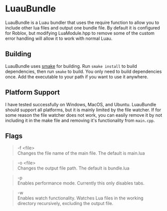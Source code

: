 # LuauBundle
LuauBundle is a Luau bundler that uses the require function to allow you to include other lua files and output one bundle file. By default it is configured for Roblox, but modifying LuaModule.hpp to remove some of the custom error handling will allow it to work with normal Luau.

## Building
LuauBundle uses [smake](https://github.com/Syntad/smake) for building. Run `smake install` to build dependencies, then run `smake` to build. You only need to build dependencies once. Add the executable to your path if you want to use it anywhere.

## Platform Support
I have tested successfully on Windows, MacOS, and Ubuntu. LuauBundle should support all platforms, but it is mainly limited by the file watcher. If for some reason the file watcher does not work, you can easily remove it by not including it in the make file and removing it's functionality from `main.cpp`.

## Flags
> -f \<file> \
Changes the file name of the main file. The default is main.lua

> -o \<file> \
Changes the output file path. The default is bundle.lua

> -p \
Enables performance mode. Currently this only disables tabs.

> -w \
Enables watch functionality. Watches Lua files in the working directory recursively, excluding the output file.
